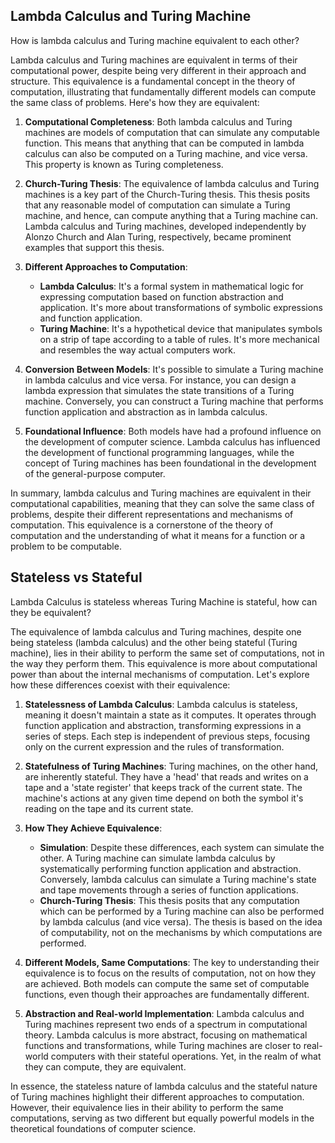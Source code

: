 ## Lambda Calculus and Turing Machine

How is lambda calculus and Turing machine equivalent to each other?

Lambda calculus and Turing machines are equivalent in terms of their computational power, despite being very different in their approach and structure. This equivalence is a fundamental concept in the theory of computation, illustrating that fundamentally different models can compute the same class of problems. Here's how they are equivalent:

1. **Computational Completeness**: Both lambda calculus and Turing machines are models of computation that can simulate any computable function. This means that anything that can be computed in lambda calculus can also be computed on a Turing machine, and vice versa. This property is known as Turing completeness.

2. **Church-Turing Thesis**: The equivalence of lambda calculus and Turing machines is a key part of the Church-Turing thesis. This thesis posits that any reasonable model of computation can simulate a Turing machine, and hence, can compute anything that a Turing machine can. Lambda calculus and Turing machines, developed independently by Alonzo Church and Alan Turing, respectively, became prominent examples that support this thesis.

3. **Different Approaches to Computation**:
   - **Lambda Calculus**: It's a formal system in mathematical logic for expressing computation based on function abstraction and application. It's more about transformations of symbolic expressions and function application.
   - **Turing Machine**: It's a hypothetical device that manipulates symbols on a strip of tape according to a table of rules. It's more mechanical and resembles the way actual computers work.

4. **Conversion Between Models**: It's possible to simulate a Turing machine in lambda calculus and vice versa. For instance, you can design a lambda expression that simulates the state transitions of a Turing machine. Conversely, you can construct a Turing machine that performs function application and abstraction as in lambda calculus.

5. **Foundational Influence**: Both models have had a profound influence on the development of computer science. Lambda calculus has influenced the development of functional programming languages, while the concept of Turing machines has been foundational in the development of the general-purpose computer.

In summary, lambda calculus and Turing machines are equivalent in their computational capabilities, meaning that they can solve the same class of problems, despite their different representations and mechanisms of computation. This equivalence is a cornerstone of the theory of computation and the understanding of what it means for a function or a problem to be computable.

## Stateless vs Stateful

Lambda Calculus is stateless whereas Turing Machine is stateful, how can they be equivalent?

The equivalence of lambda calculus and Turing machines, despite one being stateless (lambda calculus) and the other being stateful (Turing machine), lies in their ability to perform the same set of computations, not in the way they perform them. This equivalence is more about computational power than about the internal mechanisms of computation. Let's explore how these differences coexist with their equivalence:

1. **Statelessness of Lambda Calculus**: Lambda calculus is stateless, meaning it doesn't maintain a state as it computes. It operates through function application and abstraction, transforming expressions in a series of steps. Each step is independent of previous steps, focusing only on the current expression and the rules of transformation.

2. **Statefulness of Turing Machines**: Turing machines, on the other hand, are inherently stateful. They have a 'head' that reads and writes on a tape and a 'state register' that keeps track of the current state. The machine's actions at any given time depend on both the symbol it's reading on the tape and its current state.

3. **How They Achieve Equivalence**:
   - **Simulation**: Despite these differences, each system can simulate the other. A Turing machine can simulate lambda calculus by systematically performing function application and abstraction. Conversely, lambda calculus can simulate a Turing machine's state and tape movements through a series of function applications.
   - **Church-Turing Thesis**: This thesis posits that any computation which can be performed by a Turing machine can also be performed by lambda calculus (and vice versa). The thesis is based on the idea of computability, not on the mechanisms by which computations are performed.

4. **Different Models, Same Computations**: The key to understanding their equivalence is to focus on the results of computation, not on how they are achieved. Both models can compute the same set of computable functions, even though their approaches are fundamentally different.

5. **Abstraction and Real-world Implementation**: Lambda calculus and Turing machines represent two ends of a spectrum in computational theory. Lambda calculus is more abstract, focusing on mathematical functions and transformations, while Turing machines are closer to real-world computers with their stateful operations. Yet, in the realm of what they can compute, they are equivalent.

In essence, the stateless nature of lambda calculus and the stateful nature of Turing machines highlight their different approaches to computation. However, their equivalence lies in their ability to perform the same computations, serving as two different but equally powerful models in the theoretical foundations of computer science.
